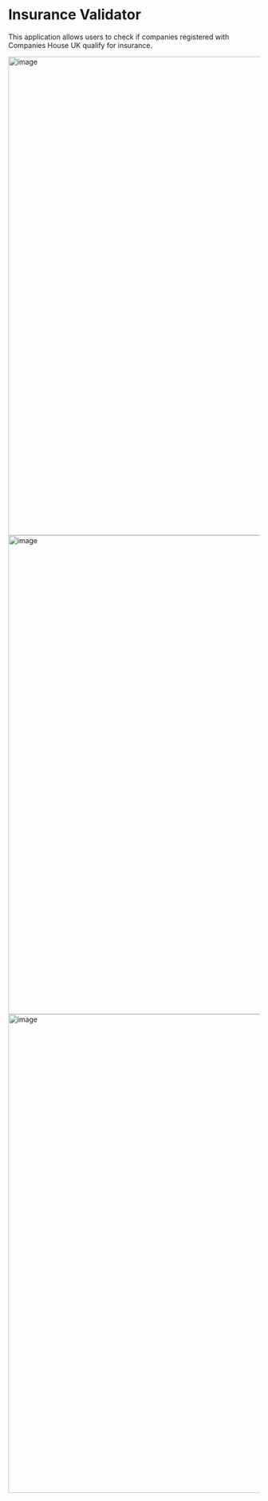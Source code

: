 # Insurance Validator

This application allows users to check if companies registered with Companies House UK qualify for insurance.

<img width="959" alt="image" src="https://github.com/Felipe-Razzini/insurance-validator/assets/147338453/f389cc2b-b3c8-4ecb-b0d1-c3f858151e64">
<img width="959" alt="image" src="https://github.com/Felipe-Razzini/insurance-validator/assets/147338453/c6ef42a2-60cb-4c92-949b-7cd0178998e4">
<img width="959" alt="image" src="https://github.com/Felipe-Razzini/insurance-validator/assets/147338453/373bc961-9a2e-406d-98cb-f690e7cab259">

